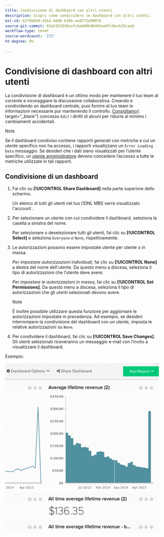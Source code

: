 ```yaml
---
title: Condivisione di dashboard con altri utenti
description: Scopri come condividere le dashboard con altri utenti.
exl-id: 6279b049-d1b2-4d40-b30b-ee8772e990f4
source-git-commit: 03a5161930cafcbe600b96465ee0fc0ecb25cae8
workflow-type: tm+mt
source-wordcount: '272'
ht-degree: 0%

---
```


# Condivisione di dashboard con altri utenti

La condivisione di dashboard è un ottimo modo per mantenere il tuo team al corrente e incoraggiare la discussione collaborativa. Creando e condividendo un dashboard centrale, puoi fornire al tuo team le informazioni necessarie pur mantenendo il controllo. [Consigliamo](../../best-practices/share-dashboard-best-practice.md){: target=&quot;_blank&quot;} concesso `Edit` i diritti di alcuni per ridurre al minimo i cambiamenti accidentali.

>[!NOTE]
>
>Se il dashboard condiviso contiene rapporti generati con metriche a cui un utente specifico non ha accesso, i rapporti visualizzano un `Error Loading Data` messaggio. Se desideri che i dati siano visualizzati per l’utente specifico, un [utente amministratore](../../administrator/user-management/user-management.md) devono concedere l’accesso a tutte le metriche utilizzate in tali rapporti.

## Condivisione di un dashboard

1. Fai clic su **[!UICONTROL Share Dashboard]** nella parte superiore dello schermo.

   Un elenco di tutti gli utenti nel tuo [!DNL MBI] verrà visualizzato l&#39;account .

1. Per selezionare un utente con cui condividere il dashboard, seleziona la casella a sinistra del nome.

   Per selezionare o deselezionare tutti gli utenti, fai clic su **[!UICONTROL Select]** e seleziona `Everyone` o `None`, rispettivamente.

1. Le autorizzazioni possono essere impostate utente per utente o in massa.

   *Per impostare autorizzazioni individuali*, fai clic su **[!UICONTROL None]** a destra del nome dell&#39;utente. Da questo menu a discesa, seleziona il tipo di autorizzazioni che l’utente deve avere.

   *Per impostare le autorizzazioni in massa*, fai clic su **[!UICONTROL Set Permissions]**. Da questo menu a discesa, seleziona il tipo di autorizzazioni che gli utenti selezionati devono avere.

   >[!NOTE]
   >
   >È inoltre possibile utilizzare questa funzione per aggiornare le autorizzazioni impostate in precedenza. Ad esempio, se desideri interrompere la condivisione del dashboard con un utente, imposta le relative autorizzazioni su `None`.

1. Per condividere il dashboard, fai clic su **[!UICONTROL Save Changes]**. Gli utenti selezionati riceveranno un messaggio e-mail con l’invito a visualizzare il dashboard.

Esempio:

![condividi dashboard](../../assets/Share_Dashboards.gif)
